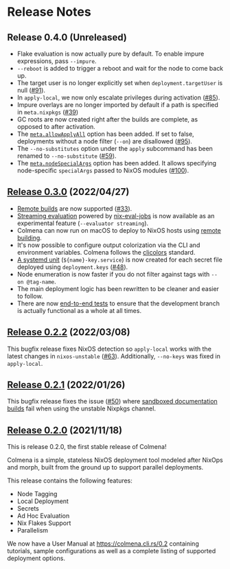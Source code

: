 # Release Notes

## Release 0.4.0 (Unreleased)

- Flake evaluation is now actually pure by default. To enable impure expressions, pass `--impure`.
- `--reboot` is added to trigger a reboot and wait for the node to come back up.
- The target user is no longer explicitly set when `deployment.targetUser` is null ([#91](https://github.com/zhaofengli/colmena/pull/91)).
- In `apply-local`, we now only escalate privileges during activation ([#85](https://github.com/zhaofengli/colmena/issues/85)).
- Impure overlays are no longer imported by default if a path is specified in `meta.nixpkgs` ([#39](https://github.com/zhaofengli/colmena/issues/39))
- GC roots are now created right after the builds are complete, as opposed to after activation.
- The [`meta.allowApplyAll`](./reference/meta.md#allowapplyall) option has been added. If set to false, deployments without a node filter (`--on`) are disallowed ([#95](https://github.com/zhaofengli/colmena/issues/95)).
- The `--no-substitutes` option under the `apply` subcommand has been renamed to `--no-substitute` ([#59](https://github.com/zhaofengli/colmena/issues/59)).
- The [`meta.nodeSpecialArgs`](./reference/meta.md#nodespecialargs) option has been added. It allows specifying node-specific `specialArgs` passed to NixOS modules ([#100](https://github.com/zhaofengli/colmena/pull/100)).

## [Release 0.3.0](https://github.com/zhaofengli/colmena/releases/tag/v0.3.0) (2022/04/27)

- [Remote builds](https://colmena.cli.rs/0.3/features/remote-builds.html) are now supported ([#33](https://github.com/zhaofengli/colmena/issues/33)).
- [Streaming evaluation](https://colmena.cli.rs/0.3/features/parallelism.html#parallel-evaluation-experimental) powered by [nix-eval-jobs](https://github.com/nix-community/nix-eval-jobs) is now available as an experimental feature (`--evaluator streaming`).
- Colmena can now run on macOS to deploy to NixOS hosts using [remote building](https://colmena.cli.rs/0.3/features/remote-builds.html).
- It's now possible to configure output colorization via the CLI and environment variables. Colmena follows the [clicolors](https://bixense.com/clicolors) standard.
- [A systemd unit](https://colmena.cli.rs/0.3/features/keys.html#key-services) (`${name}-key.service`) is now created for each secret file deployed using `deployment.keys` ([#48](https://github.com/zhaofengli/colmena/issues/48)).
- Node enumeration is now faster if you do not filter against tags with `--on @tag-name`.
- The main deployment logic has been rewritten to be cleaner and easier to follow.
- There are now [end-to-end tests](https://github.com/zhaofengli/colmena/tree/main/integration-tests) to ensure that the development branch is actually functional as a whole at all times.

## [Release 0.2.2](https://github.com/zhaofengli/colmena/releases/tag/v0.2.2) (2022/03/08)

This bugfix release fixes NixOS detection so `apply-local` works with the latest changes in `nixos-unstable` ([#63](https://github.com/zhaofengli/colmena/pull/63)). Additionally, `--no-keys` was fixed in `apply-local`.

## [Release 0.2.1](https://github.com/zhaofengli/colmena/releases/tag/v0.2.1) (2022/01/26)

This bugfix release fixes the issue ([#50](https://github.com/zhaofengli/colmena/issues/50)) where [sandboxed documentation builds](https://github.com/NixOS/nixpkgs/pull/149532) fail when using the unstable Nixpkgs channel.

## [Release 0.2.0](https://github.com/zhaofengli/colmena/releases/tag/v0.2.0) (2021/11/18)

This is release 0.2.0, the first stable release of Colmena!

Colmena is a simple, stateless NixOS deployment tool modeled after NixOps and morph, built from the ground up to support parallel deployments.

This release contains the following features:

- Node Tagging
- Local Deployment
- Secrets
- Ad Hoc Evaluation
- Nix Flakes Support
- Parallelism

We now have a User Manual at https://colmena.cli.rs/0.2 containing tutorials, sample configurations as well as a complete listing of supported deployment options.
